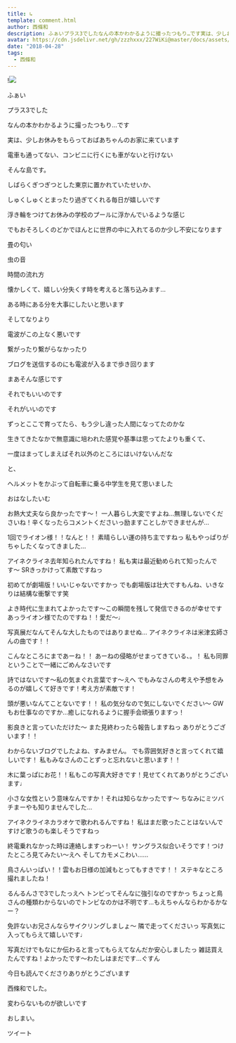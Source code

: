 ```yaml
---
title: ↳
template: comment.html
author: 西條和
description: ふぁいプラス3でしたなんの本かわかるように撮ったつもり…です実は、少しお休みをもらっておばあちゃんのお家に来ています...
avatar: https://cdn.jsdelivr.net/gh/zzzhxxx/227WiKi@master/docs/assets/photo/avatar/nagomi.jpg
date: "2018-04-28"
tags:
  - 西條和
---
```


!![](https://cdn.jsdelivr.net/gh/227WiKi/227WiKi-image@master/blog-image/nagomi-2018-04-28_1.jpg)












ふぁい






プラス3でした









なんの本かわかるように撮ったつもり…です














実は、少しお休みをもらっておばあちゃんのお家に来ています












電車も通ってない、コンビニに行くにも車がないと行けない








そんな島です。










しばらくぎつぎつとした東京に置かれていたせいか、











しゅくしゅくとまったり過ぎてくれる毎日が嬉しいです











浮き輪をつけてお休みの学校のプールに浮かんでいるような感じ











でもおそろしくのどかでほんとに世界の中に入れてるのか少し不安になります












畳の匂い








虫の音









時間の流れ方









懐かしくて、嬉しい分失くす時を考えると落ち込みます…














ある時にある分を大事にしたいと思います













そしてなりより







電波がこの上なく悪いです










繋がったり繋がらなかったり












ブログを送信するのにも電波が入るまで歩き回ります








まあそんな感じです









それでもいいのです











それがいいのです












ずっとここで育ってたら、もう少し違った人間になってたのかな













生きてきたなかで無意識に培われた感覚や基準は思ってたよりも重くて、












一度はまってしまえばそれ以外のところにはいけないんだな












と、







ヘルメットをかぶって自転車に乗る中学生を見て思いました




















おはなしたいむ





お熱大丈夫なら良かったです〜！
一人暮らし大変ですよね…無理しないでくださいね！辛くなったらコメントくださいっ励ますことしかできませんが…




1回でライオン様！！なんと！！
素晴らしい運の持ち主ですねっ
私もやっぱりがちゃしたくなってきました…






アイネクライネ去年知られたんですね！
私も実は最近勧められて知ったんです〜
SRきっかけって素敵ですねっ




初めてが劇場版！いいじゃないですかっ
でも劇場版は壮大ですもんね、いきなりは結構な衝撃です笑






よき時代に生まれてよかったです〜この瞬間を残して発信できるのが幸せです
あっライオン様でたのですね！！愛だ〜♩





写真展だなんてそんな大したものではありませぬ…
アイネクライネは米津玄師さんの曲です！！






こんなところにまであーね！！
あーねの侵略がせまってきている、。！
私も同罪ということで一緒にごめんなさいです





詩ではないです〜私の気まぐれ言葉です〜えへ
でもみなさんの考えや予想をみるのが嬉しくて好きです！考え方が素敵です！




頭が悪いなんてことないです！！
私の気分なので気にしないでください〜
GWもお仕事なのですか…癒しになれるように握手会頑張りますっ！




影良きと言っていただけた〜
また見終わったら報告しますねっ
ありがとうございます！！




わからないブログでしたよね、すみません。
でも雰囲気好きと言ってくれて嬉しいです！
私もみなさんのことずっと忘れないと思います！！





木に葉っぱにお花！！私もこの写真大好きです！見せてくれてありがとうございます♩




小さな女性という意味なんですか！それは知らなかったです〜
ちなみにミツバチまーやも知りませんでした…




アイネクライネカラオケで歌われるんですね！
私はまだ歌ったことはないんですけど歌うのも楽しそうですねっ




終電乗れなかった時は連絡しますっわーい！
サングラス似合いそうです！つけたところ見てみたい〜えへ
そしてカモメこわい……





鳥さんいっぱい！！雲もお日様の加減もとってもすきです！！
ステキなところ撮れましたね！



るんるんさで3でしたっえへ
トンビってそんなに強引なのですかっ
ちょっと鳥さんの種類わからないのでトンビなのかは不明です…もえちゃんならわかるかなー？






免許ないお兄さんならサイクリングしましょ〜
隣で走ってくださいっ
写真気に入ってもらえて嬉しいです♩






写真だけでもなにか伝わると言ってもらえてなんだか安心しましたっ
雑誌買えたんですね！よかったです〜わたしはまだです…ぐすん







今日も読んでくださりありがとうございます








西條和でした。










変わらないものが欲しいです












おしまい。


ツイート



